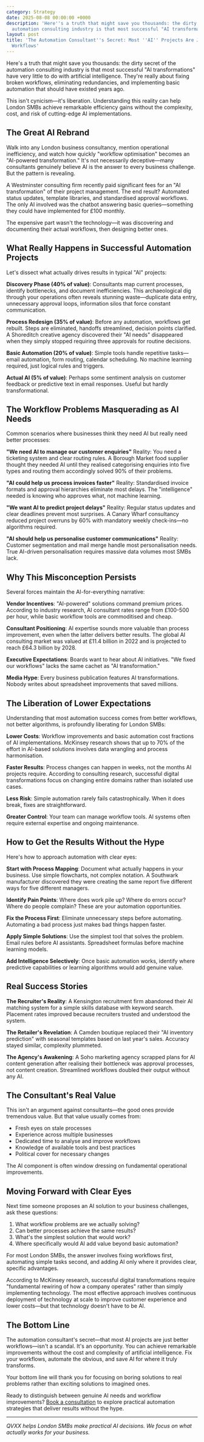 ```yaml
---
category: Strategy
date: 2025-08-08 00:00:00 +0000
description: 'Here''s a truth that might save you thousands: the dirty secret of the
  automation consulting industry is that most successful "AI transformations" have...'
layout: post
title: 'The Automation Consultant''s Secret: Most ''AI'' Projects Are Just Better
  Workflows'
---
```


Here's a truth that might save you thousands: the dirty secret of the automation consulting industry is that most successful "AI transformations" have very little to do with artificial intelligence. They're really about fixing broken workflows, eliminating redundancies, and implementing basic automation that should have existed years ago.

This isn't cynicism—it's liberation. Understanding this reality can help London SMBs achieve remarkable efficiency gains without the complexity, cost, and risk of cutting-edge AI implementations.

## The Great AI Rebrand

Walk into any London business consultancy, mention operational inefficiency, and watch how quickly "workflow optimisation" becomes an "AI-powered transformation." It's not necessarily deceptive—many consultants genuinely believe AI is the answer to every business challenge. But the pattern is revealing.

A Westminster consulting firm recently paid significant fees for an "AI transformation" of their project management. The end result? Automated status updates, template libraries, and standardised approval workflows. The only AI involved was the chatbot answering basic queries—something they could have implemented for £100 monthly.

The expensive part wasn't the technology—it was discovering and documenting their actual workflows, then designing better ones.

## What Really Happens in Successful Automation Projects

Let's dissect what actually drives results in typical "AI" projects:

**Discovery Phase (40% of value)**: Consultants map current processes, identify bottlenecks, and document inefficiencies. This archaeological dig through your operations often reveals stunning waste—duplicate data entry, unnecessary approval loops, information silos that force constant communication.

**Process Redesign (35% of value)**: Before any automation, workflows get rebuilt. Steps are eliminated, handoffs streamlined, decision points clarified. A Shoreditch creative agency discovered their "AI needs" disappeared when they simply stopped requiring three approvals for routine decisions.

**Basic Automation (20% of value)**: Simple tools handle repetitive tasks—email automation, form routing, calendar scheduling. No machine learning required, just logical rules and triggers.

**Actual AI (5% of value)**: Perhaps some sentiment analysis on customer feedback or predictive text in email responses. Useful but hardly transformational.

## The Workflow Problems Masquerading as AI Needs

Common scenarios where businesses think they need AI but really need better processes:

**"We need AI to manage our customer enquiries"**
Reality: You need a ticketing system and clear routing rules. A Borough Market food supplier thought they needed AI until they realised categorising enquiries into five types and routing them accordingly solved 90% of their problems.

**"AI could help us process invoices faster"**
Reality: Standardised invoice formats and approval hierarchies eliminate most delays. The "intelligence" needed is knowing who approves what, not machine learning.

**"We want AI to predict project delays"**
Reality: Regular status updates and clear deadlines prevent most surprises. A Canary Wharf consultancy reduced project overruns by 60% with mandatory weekly check-ins—no algorithms required.

**"AI should help us personalise customer communications"**
Reality: Customer segmentation and mail merge handle most personalisation needs. True AI-driven personalisation requires massive data volumes most SMBs lack.

## Why This Misconception Persists

Several forces maintain the AI-for-everything narrative:

**Vendor Incentives**: "AI-powered" solutions command premium prices. According to industry research, AI consultant rates range from £100-500 per hour, while basic workflow tools are commoditised and cheap.

**Consultant Positioning**: AI expertise sounds more valuable than process improvement, even when the latter delivers better results. The global AI consulting market was valued at £11.4 billion in 2022 and is projected to reach £64.3 billion by 2028.

**Executive Expectations**: Boards want to hear about AI initiatives. "We fixed our workflows" lacks the same cachet as "AI transformation."

**Media Hype**: Every business publication features AI transformations. Nobody writes about spreadsheet improvements that saved millions.

## The Liberation of Lower Expectations

Understanding that most automation success comes from better workflows, not better algorithms, is profoundly liberating for London SMBs:

**Lower Costs**: Workflow improvements and basic automation cost fractions of AI implementations. McKinsey research shows that up to 70% of the effort in AI-based solutions involves data wrangling and process harmonisation.

**Faster Results**: Process changes can happen in weeks, not the months AI projects require. According to consulting research, successful digital transformations focus on changing entire domains rather than isolated use cases.

**Less Risk**: Simple automation rarely fails catastrophically. When it does break, fixes are straightforward.

**Greater Control**: Your team can manage workflow tools. AI systems often require external expertise and ongoing maintenance.

## How to Get the Results Without the Hype

Here's how to approach automation with clear eyes:

**Start with Process Mapping**: Document what actually happens in your business. Use simple flowcharts, not complex notation. A Southwark manufacturer discovered they were creating the same report five different ways for five different managers.

**Identify Pain Points**: Where does work pile up? Where do errors occur? Where do people complain? These are your automation opportunities.

**Fix the Process First**: Eliminate unnecessary steps before automating. Automating a bad process just makes bad things happen faster.

**Apply Simple Solutions**: Use the simplest tool that solves the problem. Email rules before AI assistants. Spreadsheet formulas before machine learning models.

**Add Intelligence Selectively**: Once basic automation works, identify where predictive capabilities or learning algorithms would add genuine value.

## Real Success Stories

**The Recruiter's Reality**: A Kensington recruitment firm abandoned their AI matching system for a simple skills database with keyword search. Placement rates improved because recruiters trusted and understood the system.

**The Retailer's Revelation**: A Camden boutique replaced their "AI inventory prediction" with seasonal templates based on last year's sales. Accuracy stayed similar, complexity plummeted.

**The Agency's Awakening**: A Soho marketing agency scrapped plans for AI content generation after realising their bottleneck was approval processes, not content creation. Streamlined workflows doubled their output without any AI.

## The Consultant's Real Value

This isn't an argument against consultants—the good ones provide tremendous value. But that value usually comes from:

- Fresh eyes on stale processes
- Experience across multiple businesses
- Dedicated time to analyse and improve workflows
- Knowledge of available tools and best practices
- Political cover for necessary changes

The AI component is often window dressing on fundamental operational improvements.

## Moving Forward with Clear Eyes

Next time someone proposes an AI solution to your business challenges, ask these questions:

1. What workflow problems are we actually solving?
2. Can better processes achieve the same results?
3. What's the simplest solution that would work?
4. Where specifically would AI add value beyond basic automation?

For most London SMBs, the answer involves fixing workflows first, automating simple tasks second, and adding AI only where it provides clear, specific advantages.

According to McKinsey research, successful digital transformations require "fundamental rewiring of how a company operates" rather than simply implementing technology. The most effective approach involves continuous deployment of technology at scale to improve customer experience and lower costs—but that technology doesn't have to be AI.

## The Bottom Line

The automation consultant's secret—that most AI projects are just better workflows—isn't a scandal. It's an opportunity. You can achieve remarkable improvements without the cost and complexity of artificial intelligence. Fix your workflows, automate the obvious, and save AI for where it truly transforms.

Your bottom line will thank you for focusing on boring solutions to real problems rather than exciting solutions to imagined ones.

Ready to distinguish between genuine AI needs and workflow improvements? [Book a consultation](https://calendly.com) to explore practical automation strategies that deliver results without the hype.

---

*QVXX helps London SMBs make practical AI decisions. We focus on what actually works for your business.*